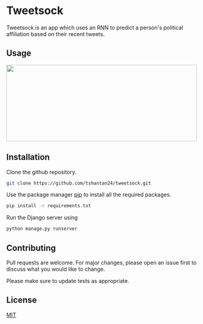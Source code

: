 # Tweetsock

Tweetsock is an app which uses an RNN to predict a person's political affiliation based on their recent tweets.

## Usage

<img src="https://media.giphy.com/media/Y1SfIGXDQoRyO2XmWv/giphy.gif" height="200" width="500" style="margin:auto;" />



## Installation

Clone the github repository.

```bash
git clone https://github.com/tshantan24/tweetsock.git
```

Use the package manager [pip](https://pip.pypa.io/en/stable/) to install all the required packages.

```bash
pip install -r requirements.txt
```

Run the Django server using

```bash
python manage.py runserver
```



## Contributing
Pull requests are welcome. For major changes, please open an issue first to discuss what you would like to change.

Please make sure to update tests as appropriate.

## License
[MIT](https://choosealicense.com/licenses/mit/)
